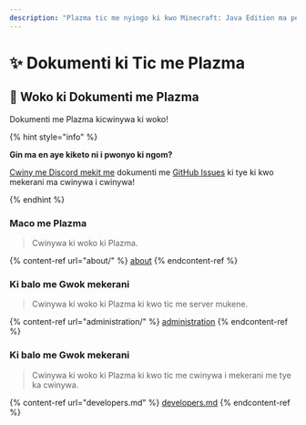 ```yaml
---
description: "Plazma tic me nyingo ki kwo Minecraft: Java Edition ma pe ki opo i kit ma cwinywa i paper, cwinywa i experiment, i cwinywa i mekerani me pwonyo."
---
```


# ✨ Dokumenti ki Tic me Plazma

## 👋 Woko ki Dokumenti me Plazma

Dokumenti me Plazma kicwinywa ki woko!

{% hint style="info" %}

**Gin ma en aye kiketo ni i pwonyo ki ngom?**

[Cwiny me Discord mekit me](https://discord.gg/MmfC52K8A8) dokumenti me [GitHub Issues](https://github.com/PlazmaMC/PlazmaBukkit/issues) ki tye ki kwo mekerani ma cwinywa i cwinywa!

{% endhint %}

### Maco me Plazma

> Cwinywa ki woko ki Plazma.

{% content-ref url="about/" %}
[about](about/)
{% endcontent-ref %}

### Ki balo me Gwok mekerani

> Cwinywa ki woko ki Plazma ki kwo tic me server mukene.

{% content-ref url="administration/" %}
[administration](administration/)
{% endcontent-ref %}

### Ki balo me Gwok mekerani

> Cwinywa ki woko ki Plazma ki kwo tic me cwinywa i mekerani me tye ka cwinywa.

{% content-ref url="developers.md" %}
[developers.md](developers.md)
{% endcontent-ref %}
